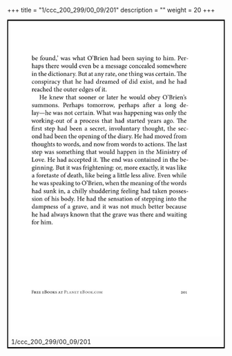 +++
title = "1/ccc_200_299/00_09/201"
description = ""
weight = 20
+++

<table style="border:2px solid black;max-width:800px;max-height:800px;" 
><tr><td><img class="center-fit-jpg"
src="/jpg_/out_jpg_1984__201.jpg"  >1/ccc_200_299/00_09/201</img></td></tr></table>